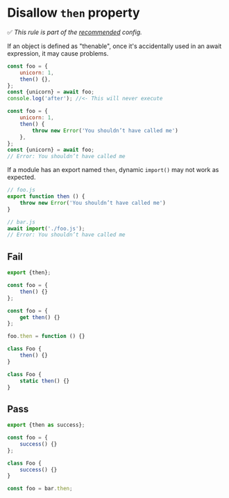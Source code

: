 # Disallow `then` property

✅ *This rule is part of the [recommended](https://github.com/sindresorhus/eslint-plugin-unicorn#recommended-config) config.*

If an object is defined as "thenable", once it's accidentally used in an await expression, it may cause problems.

```js
const foo = {
	unicorn: 1,
	then() {},
};
const {unicorn} = await foo;
console.log('after'); //<- This will never execute
```

```js
const foo = {
	unicorn: 1,
	then() {
		throw new Error('You shouldn’t have called me')
	},
};
const {unicorn} = await foo;
// Error: You shouldn’t have called me
```

If a module has an export named `then`, dynamic `import()` may not work as expected.

```js
// foo.js
export function then () {
	throw new Error('You shouldn’t have called me')
}

// bar.js
await import('./foo.js');
// Error: You shouldn’t have called me
```

## Fail

```js
export {then};
```

```js
const foo = {
	then() {}
};
```

```js
const foo = {
	get then() {}
};
```

```js
foo.then = function () {}
```

```js
class Foo {
	then() {}
}
```

```js
class Foo {
	static then() {}
}
```

## Pass

```js
export {then as success};
```

```js
const foo = {
	success() {}
};
```

```js
class Foo {
	success() {}
}
```

```js
const foo = bar.then;
```
